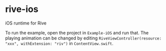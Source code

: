 # rive-ios
iOS runtime for Rive

To run the example, open the project in ```Example-iOS``` and run that. The playing animation can be changed by editing ```RiveViewController(resource: "xxx", withExtension: "riv")``` in ```ContentView.swift```.
